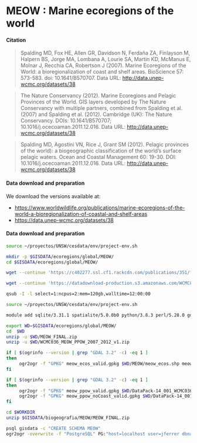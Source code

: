 #  MEOW : Marine ecoregions of the world

#### Citation

>  Spalding MD, Fox HE, Allen GR, Davidson N, Ferdaña ZA, Finlayson M, Halpern BS, Jorge MA, Lombana A, Lourie SA, Martin KD, McManus E, Molnar J, Recchia CA, Robertson J (2007). Marine Ecoregions of the World: a bioregionalization of coast and shelf areas. BioScience 57: 573-583. doi: 10.1641/B570707. Data URL: http://data.unep-wcmc.org/datasets/38

> The Nature Conservancy (2012). Marine Ecoregions and Pelagic Provinces of the World. GIS layers developed by The Nature Conservancy with multiple partners, combined from Spalding et al. (2007) and Spalding et al. (2012). Cambridge (UK): The Nature Conservancy. DOIs: 10.1641/B570707; 10.1016/j.ocecoaman.2011.12.016. Data URL: http://data.unep-wcmc.org/datasets/38

> Spalding MD, Agostini VN, Rice J, Grant SM (2012). Pelagic provinces of the world): a biogeographic classification of the world’s surface pelagic waters. Ocean and Coastal Management 60: 19-30. DOI: 10.1016/j.ocecoaman.2011.12.016. Data URL: http://data.unep-wcmc.org/datasets/38

#### Data download and preparation

We download the versions available at:
* <https://www.worldwildlife.org/publications/marine-ecoregions-of-the-world-a-bioregionalization-of-coastal-and-shelf-areas>
* <https://data.unep-wcmc.org/datasets/38>



#### Data download and preparation

```sh
source ~/proyectos/UNSW/cesdata/env/project-env.sh

mkdir -p $GISDATA/ecoregions/global/MEOW/
cd $GISDATA/ecoregions/global/MEOW/

wget --continue 'https://c402277.ssl.cf1.rackcdn.com/publications/351/files/original/MEOW_FINAL.zip?1349120553' --output-document=MEOW_FINAL.zip

wget --continue 'https://datadownload-production.s3.amazonaws.com/WCMC036_MEOW_PPOW_2007_2012_v1.zip'
```


```sh
qsub -I -l select=1:ncpus=2:mem=120gb,walltime=12:00:00

source ~/proyectos/UNSW/cesdata/env/project-env.sh

module add sqlite/3.31.1 spatialite/5.0.0b0 python/3.8.3 perl/5.28.0 gdal/3.2.1 geos/3.8.1

export WD=$GISDATA/ecoregions/global/MEOW/
cd  $WD
unzip -u $WD/MEOW_FINAL.zip
unzip -u $WD/WCMC036_MEOW_PPOW_2007_2012_v1.zip

if [ $(ogrinfo --version | grep "GDAL 3.2" -c) -eq 1 ]
then
     ogr2ogr -f "GPKG" meow_ecos_valid.gpkg $WD/MEOW/meow_ecos.shp meow_ecos -nlt PROMOTE_TO_MULTI -t_srs "+proj=longlat +datum=WGS84" -makevalid
fi

if [ $(ogrinfo --version | grep "GDAL 3.2" -c) -eq 1 ]
then
     ogr2ogr -f "GPKG" meow_ppow_valid.gpkg $WD/DataPack-14_001_WCMC036_MEOW_PPOW_2007_2012_v1/01_Data/WCMC-036-MEOW-PPOW-2007-2012.shp WCMC-036-MEOW-PPOW-2007-2012 -nlt PROMOTE_TO_MULTI -t_srs "+proj=longlat +datum=WGS84" -makevalid -nln meow_ppow
     ogr2ogr -f "GPKG" meow_ppow_noCoast_valid.gpkg $WD/DataPack-14_001_WCMC036_MEOW_PPOW_2007_2012_v1/01_Data/WCMC-036-MEOW-PPOW-2007-2012-NoCoast.shp WCMC-036-MEOW-PPOW-2007-2012-NoCoast -nlt PROMOTE_TO_MULTI -t_srs "+proj=longlat +datum=WGS84" -makevalid -nln meow_ppow_no_coast
fi

```


```sh
cd $WORKDIR
unzip $GISDATA/biogeografia/MEOW/MEOW_FINAL.zip

psql gisdata -c "CREATE SCHEMA MEOW"
ogr2ogr -overwrite -f "PostgreSQL" PG:"host=localhost user=jferrer dbname=gisdata" -lco SCHEMA=meow MEOW/meow_ecos.shp  -nlt PROMOTE_TO_MULTI


```
